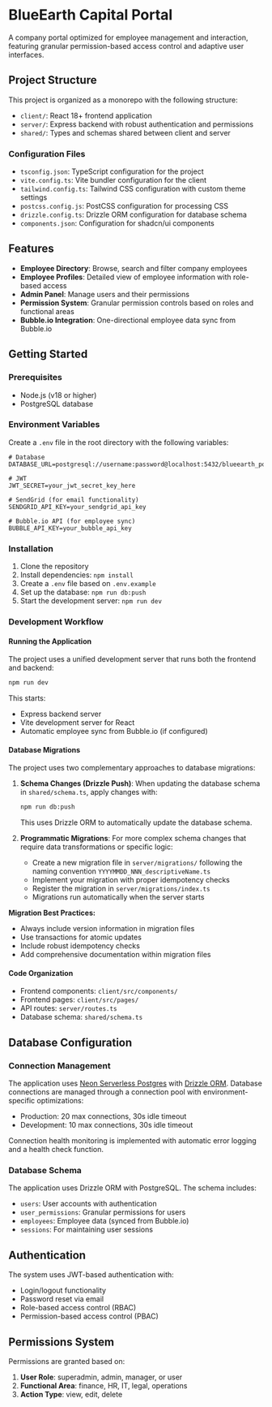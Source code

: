 # BlueEarth Capital Portal

A company portal optimized for employee management and interaction, featuring granular permission-based access control and adaptive user interfaces.

## Project Structure

This project is organized as a monorepo with the following structure:

- `client/`: React 18+ frontend application
- `server/`: Express backend with robust authentication and permissions
- `shared/`: Types and schemas shared between client and server

### Configuration Files

- `tsconfig.json`: TypeScript configuration for the project
- `vite.config.ts`: Vite bundler configuration for the client
- `tailwind.config.ts`: Tailwind CSS configuration with custom theme settings
- `postcss.config.js`: PostCSS configuration for processing CSS
- `drizzle.config.ts`: Drizzle ORM configuration for database schema
- `components.json`: Configuration for shadcn/ui components

## Features

- **Employee Directory**: Browse, search and filter company employees
- **Employee Profiles**: Detailed view of employee information with role-based access
- **Admin Panel**: Manage users and their permissions
- **Permission System**: Granular permission controls based on roles and functional areas
- **Bubble.io Integration**: One-directional employee data sync from Bubble.io

## Getting Started

### Prerequisites

- Node.js (v18 or higher)
- PostgreSQL database

### Environment Variables

Create a `.env` file in the root directory with the following variables:

```
# Database
DATABASE_URL=postgresql://username:password@localhost:5432/blueearth_portal

# JWT
JWT_SECRET=your_jwt_secret_key_here

# SendGrid (for email functionality)
SENDGRID_API_KEY=your_sendgrid_api_key

# Bubble.io API (for employee sync)
BUBBLE_API_KEY=your_bubble_api_key
```

### Installation

1. Clone the repository
2. Install dependencies: `npm install`
3. Create a `.env` file based on `.env.example`
4. Set up the database: `npm run db:push`
5. Start the development server: `npm run dev`

### Development Workflow

#### Running the Application

The project uses a unified development server that runs both the frontend and backend:

```bash
npm run dev
```

This starts:
- Express backend server
- Vite development server for React
- Automatic employee sync from Bubble.io (if configured)

#### Database Migrations

The project uses two complementary approaches to database migrations:

1. **Schema Changes (Drizzle Push)**:
   When updating the database schema in `shared/schema.ts`, apply changes with:

   ```bash
   npm run db:push
   ```

   This uses Drizzle ORM to automatically update the database schema.

2. **Programmatic Migrations**:
   For more complex schema changes that require data transformations or specific logic:

   - Create a new migration file in `server/migrations/` following the naming convention `YYYYMMDD_NNN_descriptiveName.ts`
   - Implement your migration with proper idempotency checks
   - Register the migration in `server/migrations/index.ts`
   - Migrations run automatically when the server starts

**Migration Best Practices:**

- Always include version information in migration files
- Use transactions for atomic updates
- Include robust idempotency checks
- Add comprehensive documentation within migration files

#### Code Organization

- Frontend components: `client/src/components/`
- Frontend pages: `client/src/pages/`
- API routes: `server/routes.ts`
- Database schema: `shared/schema.ts`

## Database Configuration

### Connection Management

The application uses [Neon Serverless Postgres](https://neon.tech) with [Drizzle ORM](https://orm.drizzle.team/). Database connections are managed through a connection pool with environment-specific optimizations:

- Production: 20 max connections, 30s idle timeout
- Development: 10 max connections, 30s idle timeout

Connection health monitoring is implemented with automatic error logging and a health check function.

### Database Schema

The application uses Drizzle ORM with PostgreSQL. The schema includes:

- `users`: User accounts with authentication
- `user_permissions`: Granular permissions for users
- `employees`: Employee data (synced from Bubble.io)
- `sessions`: For maintaining user sessions

## Authentication

The system uses JWT-based authentication with:
- Login/logout functionality
- Password reset via email
- Role-based access control (RBAC)
- Permission-based access control (PBAC)

## Permissions System

Permissions are granted based on:
1. **User Role**: superadmin, admin, manager, or user
2. **Functional Area**: finance, HR, IT, legal, operations
3. **Action Type**: view, edit, delete